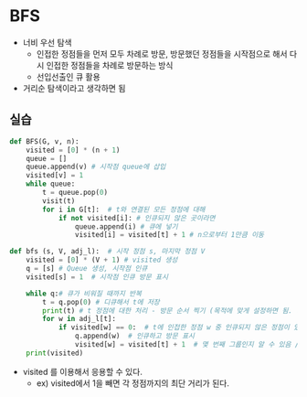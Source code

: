 # BFS
- 너비 우선 탐색
    - 인접한 정점들을 먼저 모두 차례로 방문, 방문했던 정점들을 시작점으로 해서 다시 인접한 정점들을 차례로 방문하는 방식
    - 선입선출인 큐 활용
- 거리순 탐색이라고 생각하면 됨

## 실습
```python
def BFS(G, v, n):
    visited = [0] * (n + 1)
    queue = []
    queue.append(v) # 시작점 queue에 삽입
    visited[v] = 1
    while queue:
        t = queue.pop(0)
        visit(t)
        for i in G[t]:  # t와 연결된 모든 정점에 대해
            if not visited[i]: # 인큐되지 않은 곳이라면
                queue.append(i) # 큐에 넣기
                visited[i] = visited[t] + 1 # n으로부터 1만큼 이동
```

```python
def bfs (s, V, adj_l):  # 시작 정점 s, 마지막 정점 V
    visited = [0] * (V + 1) # visited 생성
    q = [s] # Queue 생성, 시작점 인큐
    visited[s] = 1  # 시작점 인큐 방문 표시

    while q:# 큐가 비워질 때까지 반복
        t = q.pop(0) # 디큐해서 t에 저장
        print(t) # t 정점에 대한 처리 - 방문 순서 찍기 (목적에 맞게 설정하면 됨. 미로였으면 출구 여부 판단하는 식으로)
        for w in adj_l[t]:
            if visited[w] == 0:  # t에 인접한 정점 w 중 인큐되지 않은 정점이 있으면
                q.append(w)  # 인큐하고 방문 표시
                visited[w] = visited[t] + 1  # 몇 번째 그룹인지 알 수 있음 / 이전의 방문 값에 1을 더하기 때문에 w까지 이동한 거리를 의미함
    print(visited)
```        
- visited 를 이용해서 응용할 수 있다.
    - ex) visited에서 1을 빼면 각 정점까지의 최단 거리가 된다.